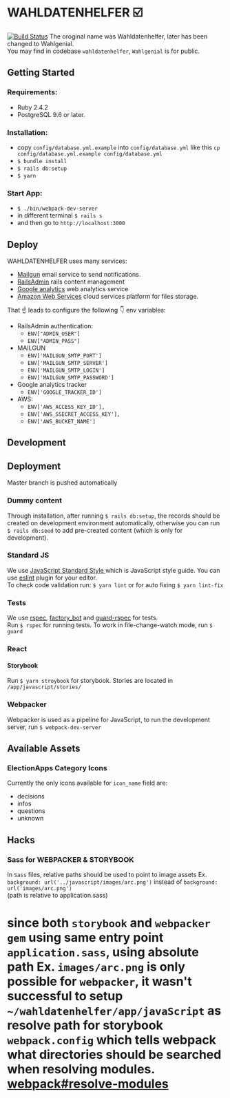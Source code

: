 # WAHLDATENHELFER :ballot_box_with_check:
[![Build Status](https://www.travis-ci.com/railslove/wahldatenhelfer.svg?token=rLsyzRs4bH4dqZXw5Aq9&branch=master)](https://www.travis-ci.com/railslove/wahldatenhelfer)
The oroginal name was Wahldatenhelfer, later has been changed to Wahlgenial.  
You may find in codebase `wahldatenhelfer`, `Wahlgenial` is for public.
## Getting Started

### Requirements:
- Ruby 2.4.2
- PostgreSQL 9.6 or later.

### Installation:
- copy `config/database.yml.example` into `config/database.yml` like this `cp config/database.yml.example config/database.yml`
- `$ bundle install`
- `$ rails db:setup`
- `$ yarn`

### Start App:
- `$ ./bin/webpack-dev-server`
- in different terminal `$ rails s` 
- and then go to `http://localhost:3000`

## Deploy
WAHLDATENHELFER uses many services:
- [Mailgun](https://www.mailgun.com/) email service to send notifications.
- [RailsAdmin](https://github.com/sferik/rails_admin) rails content management  
- [Google analytics](https://analytics.google.com) web analytics service
- [Amazon Web Services](https://aws.amazon.com/) cloud services platform for files storage.

That :point_up: leads to configure the following :point_down: env variables:

- RailsAdmin authentication:
  - `ENV["ADMIN_USER"]`
  - `ENV["ADMIN_PASS"]`
- MAILGUN
  - `ENV['MAILGUN_SMTP_PORT']`
  - `ENV['MAILGUN_SMTP_SERVER']`
  - `ENV['MAILGUN_SMTP_LOGIN']`
  - `ENV['MAILGUN_SMTP_PASSWORD']`
- Google analytics tracker
  - `ENV['GOOGLE_TRACKER_ID']`
- AWS:
  - `ENV['AWS_ACCESS_KEY_ID'],`
  - `ENV['AWS_SSECRET_ACCESS_KEY'],`
  - `ENV['AWS_BUCKET_NAME']`

## Development

## Deployment
Master branch is pushed automatically

### Dummy content
Through installation, after running `$ rails db:setup`, the records should be created on development environment automatically, otherwise you can run `$ rails db:seed` to add pre-created content (which is only for development).

### Standard JS
We use [JavaScript Standard Style ](https://standardjs.com/) which is JavaScript style guide. You can use [eslint](https://eslint.org/) plugin for your editor.  
To check code validation run: `$ yarn lint` or for auto fixing `$ yarn lint-fix`

### Tests
We use [rspec](https://github.com/rspec/rspec-rails), [factory_bot](https://github.com/thoughtbot/factory_bot_rails) and   [guard-rspec](https://github.com/guard/guard-rspec) for tests.  
Run `$ rspec` for running tests. To work in file-change-watch mode, run `$ guard`

### React
#### Storybook
Run `$ yarn stroybook` for storybook. Stories are located in `/app/javascript/stories/`

### Webpacker
Webpacker is used as a pipeline for JavaScript, to run the development server, run `$ webpack-dev-server`


## Available Assets
### ElectionApps Category Icons
Currently the only icons available for `icon_name` field are:
- decisions
- infos
- questions
- unknown

## Hacks

### Sass for WEBPACKER & STORYBOOK
In `Sass` files, relative paths should be used to point to image assets Ex. `background: url('../javascript/images/arc.png')` instead of `background: url('images/arc.png')`  
(path is relative to application.sass)


 since both `storybook` and `webpacker gem` using same entry point `application.sass`, using absolute path Ex. `images/arc.png` is only possible for `webpacker`, it wasn't successful to setup `~/wahldatenhelfer/app/javaScript` as resolve path for storybook `webpack.config` which
 tells webpack what directories should be searched when resolving modules. [webpack#resolve-modules](https://webpack.js.org/configuration/resolve/#resolve-modules)
=======
